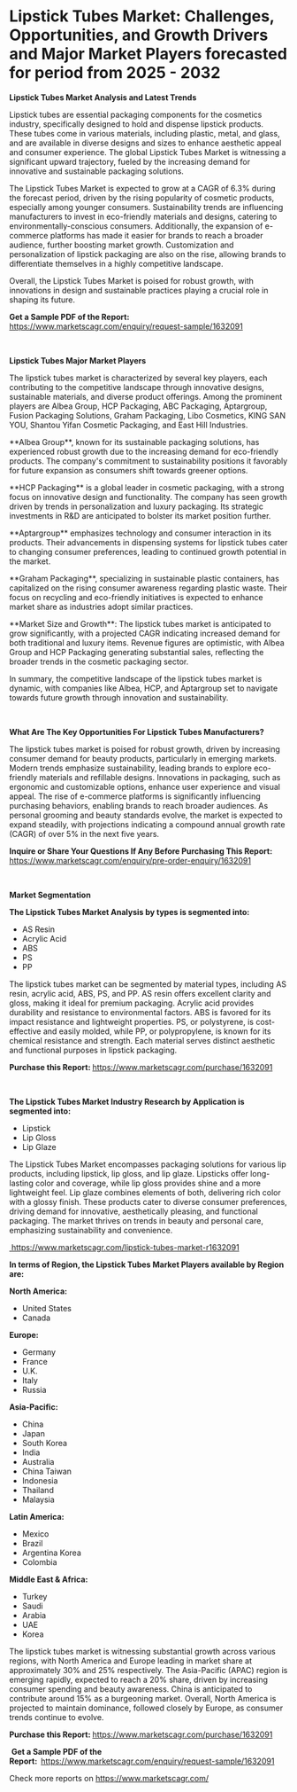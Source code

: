 <p><h1>Lipstick Tubes Market: Challenges, Opportunities, and Growth Drivers and Major Market Players forecasted for period from 2025 - 2032</h1></p><p><strong>Lipstick Tubes Market Analysis and Latest Trends</strong></p>
<p><p>Lipstick tubes are essential packaging components for the cosmetics industry, specifically designed to hold and dispense lipstick products. These tubes come in various materials, including plastic, metal, and glass, and are available in diverse designs and sizes to enhance aesthetic appeal and consumer experience. The global Lipstick Tubes Market is witnessing a significant upward trajectory, fueled by the increasing demand for innovative and sustainable packaging solutions.</p><p>The Lipstick Tubes Market is expected to grow at a CAGR of 6.3% during the forecast period, driven by the rising popularity of cosmetic products, especially among younger consumers. Sustainability trends are influencing manufacturers to invest in eco-friendly materials and designs, catering to environmentally-conscious consumers. Additionally, the expansion of e-commerce platforms has made it easier for brands to reach a broader audience, further boosting market growth. Customization and personalization of lipstick packaging are also on the rise, allowing brands to differentiate themselves in a highly competitive landscape.</p><p>Overall, the Lipstick Tubes Market is poised for robust growth, with innovations in design and sustainable practices playing a crucial role in shaping its future.</p></p>
<p><strong>Get a Sample PDF of the Report:&nbsp;</strong> <a href="https://www.marketscagr.com/enquiry/request-sample/1632091?utm_campaign=2336&utm_medium=2&utm_source=Github&utm_content=ia&utm_term=08022025&utm_id=lipstick-tubes">https://www.marketscagr.com/enquiry/request-sample/1632091</a></p>
<p>&nbsp;</p>
<p><strong>Lipstick Tubes Major Market Players</strong></p>
<p><p>The lipstick tubes market is characterized by several key players, each contributing to the competitive landscape through innovative designs, sustainable materials, and diverse product offerings. Among the prominent players are Albea Group, HCP Packaging, ABC Packaging, Aptargroup, Fusion Packaging Solutions, Graham Packaging, Libo Cosmetics, KING SAN YOU, Shantou Yifan Cosmetic Packaging, and East Hill Industries.</p><p>**Albea Group**, known for its sustainable packaging solutions, has experienced robust growth due to the increasing demand for eco-friendly products. The company's commitment to sustainability positions it favorably for future expansion as consumers shift towards greener options.</p><p>**HCP Packaging** is a global leader in cosmetic packaging, with a strong focus on innovative design and functionality. The company has seen growth driven by trends in personalization and luxury packaging. Its strategic investments in R&D are anticipated to bolster its market position further.</p><p>**Aptargroup** emphasizes technology and consumer interaction in its products. Their advancements in dispensing systems for lipstick tubes cater to changing consumer preferences, leading to continued growth potential in the market.</p><p>**Graham Packaging**, specializing in sustainable plastic containers, has capitalized on the rising consumer awareness regarding plastic waste. Their focus on recycling and eco-friendly initiatives is expected to enhance market share as industries adopt similar practices.</p><p>**Market Size and Growth**: The lipstick tubes market is anticipated to grow significantly, with a projected CAGR indicating increased demand for both traditional and luxury items. Revenue figures are optimistic, with Albea Group and HCP Packaging generating substantial sales, reflecting the broader trends in the cosmetic packaging sector.</p><p>In summary, the competitive landscape of the lipstick tubes market is dynamic, with companies like Albea, HCP, and Aptargroup set to navigate towards future growth through innovation and sustainability.</p></p>
<p>&nbsp;</p>
<p><strong>What Are The Key Opportunities For Lipstick Tubes Manufacturers?</strong></p>
<p><p>The lipstick tubes market is poised for robust growth, driven by increasing consumer demand for beauty products, particularly in emerging markets. Modern trends emphasize sustainability, leading brands to explore eco-friendly materials and refillable designs. Innovations in packaging, such as ergonomic and customizable options, enhance user experience and visual appeal. The rise of e-commerce platforms is significantly influencing purchasing behaviors, enabling brands to reach broader audiences. As personal grooming and beauty standards evolve, the market is expected to expand steadily, with projections indicating a compound annual growth rate (CAGR) of over 5% in the next five years.</p></p>
<p><strong>Inquire or Share Your Questions If Any Before Purchasing This Report:</strong> <a href="https://www.marketscagr.com/enquiry/pre-order-enquiry/1632091?utm_campaign=2336&utm_medium=2&utm_source=Github&utm_content=ia&utm_term=08022025&utm_id=lipstick-tubes">https://www.marketscagr.com/enquiry/pre-order-enquiry/1632091</a></p>
<p>&nbsp;</p>
<p><strong>Market Segmentation</strong></p>
<p><strong>The Lipstick Tubes Market Analysis by types is segmented into:</strong></p>
<p><ul><li>AS Resin</li><li>Acrylic Acid</li><li>ABS</li><li>PS</li><li>PP</li></ul></p>
<p><p>The lipstick tubes market can be segmented by material types, including AS resin, acrylic acid, ABS, PS, and PP. AS resin offers excellent clarity and gloss, making it ideal for premium packaging. Acrylic acid provides durability and resistance to environmental factors. ABS is favored for its impact resistance and lightweight properties. PS, or polystyrene, is cost-effective and easily molded, while PP, or polypropylene, is known for its chemical resistance and strength. Each material serves distinct aesthetic and functional purposes in lipstick packaging.</p></p>
<p><strong>Purchase this Report:&nbsp;</strong><a href="https://www.marketscagr.com/purchase/1632091?utm_campaign=2336&utm_medium=2&utm_source=Github&utm_content=ia&utm_term=08022025&utm_id=lipstick-tubes">https://www.marketscagr.com/purchase/1632091</a></p>
<p>&nbsp;</p>
<p><strong>The Lipstick Tubes Market Industry Research by Application is segmented into:</strong></p>
<p><ul><li>Lipstick</li><li>Lip Gloss</li><li>Lip Glaze</li></ul></p>
<p><p>The Lipstick Tubes Market encompasses packaging solutions for various lip products, including lipstick, lip gloss, and lip glaze. Lipsticks offer long-lasting color and coverage, while lip gloss provides shine and a more lightweight feel. Lip glaze combines elements of both, delivering rich color with a glossy finish. These products cater to diverse consumer preferences, driving demand for innovative, aesthetically pleasing, and functional packaging. The market thrives on trends in beauty and personal care, emphasizing sustainability and convenience.</p></p>
<p><a href="https://www.marketscagr.com/lipstick-tubes-market-r1632091?utm_campaign=2336&utm_medium=2&utm_source=Github&utm_content=ia&utm_term=08022025&utm_id=lipstick-tubes">&nbsp;https://www.marketscagr.com/lipstick-tubes-market-r1632091</a></p>
<p><strong>In terms of Region, the Lipstick Tubes Market Players available by Region are:</strong></p>
<p>
    <p> <strong> North America: </strong>
        <ul>
            <li>United States</li>
            <li>Canada</li>
        </ul>
        </p> 
    <p> <strong> Europe: </strong>
        <ul>
            <li>Germany</li>
            <li>France</li>
            <li>U.K.</li>
            <li>Italy</li>
            <li>Russia</li>
        </ul>
        </p> 
    <p> <strong> Asia-Pacific: </strong>
        <ul>
            <li>China</li>
            <li>Japan</li>
            <li>South Korea</li>
            <li>India</li>
            <li>Australia</li>
            <li>China Taiwan</li>
            <li>Indonesia</li>
            <li>Thailand</li>
            <li>Malaysia</li>
        </ul>
        </p> 
    <p> <strong> Latin America: </strong>
        <ul>
            <li>Mexico</li>
            <li>Brazil</li>
            <li>Argentina Korea</li>
            <li>Colombia</li>
        </ul>
        </p> 
    <p> <strong> Middle East & Africa: </strong>
        <ul>
            <li>Turkey</li>
            <li>Saudi</li>
            <li>Arabia</li>
            <li>UAE</li>
            <li>Korea</li>
        </ul>
    </p>
    </p>
<p><p>The lipstick tubes market is witnessing substantial growth across various regions, with North America and Europe leading in market share at approximately 30% and 25% respectively. The Asia-Pacific (APAC) region is emerging rapidly, expected to reach a 20% share, driven by increasing consumer spending and beauty awareness. China is anticipated to contribute around 15% as a burgeoning market. Overall, North America is projected to maintain dominance, followed closely by Europe, as consumer trends continue to evolve.</p></p>
<p><strong>Purchase this Report: </strong><a href="https://www.marketscagr.com/purchase/1632091?utm_campaign=2336&utm_medium=2&utm_source=Github&utm_content=ia&utm_term=08022025&utm_id=lipstick-tubes">https://www.marketscagr.com/purchase/1632091</a></p>
<p>&nbsp;<strong>Get a Sample PDF of the Report:&nbsp;&nbsp;</strong><a href="https://www.marketscagr.com/enquiry/request-sample/1632091?utm_campaign=2336&utm_medium=2&utm_source=Github&utm_content=ia&utm_term=08022025&utm_id=lipstick-tubes">https://www.marketscagr.com/enquiry/request-sample/1632091</a></p>
<p><strong></strong></p>
<p>Check more reports on <a href="https://www.marketscagr.com/?utm_campaign=2336&utm_medium=2&utm_source=Github&utm_content=ia&utm_term=08022025&utm_id=lipstick-tubes">https://www.marketscagr.com/</a></p>